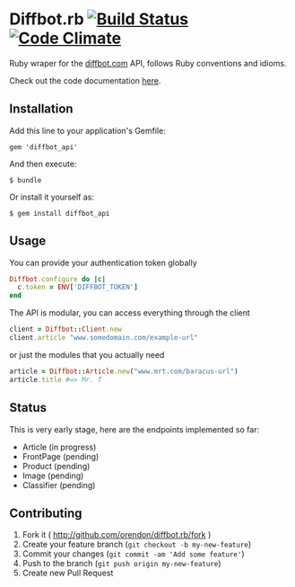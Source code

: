 # Diffbot.rb [![Build Status](https://travis-ci.org/orendon/diffbot.rb.png?branch=master)](https://travis-ci.org/orendon/diffbot.rb) [![Code Climate](https://codeclimate.com/github/orendon/diffbot.rb.png)](https://codeclimate.com/github/orendon/diffbot.rb)

Ruby wraper for the [diffbot.com](http://diffbot.com/) API, follows Ruby conventions and idioms.

Check out the code documentation [here](http://rubydoc.info/github/orendon/diffbot.rb/frames).

## Installation

Add this line to your application's Gemfile:

    gem 'diffbot_api'

And then execute:

    $ bundle

Or install it yourself as:

    $ gem install diffbot_api

## Usage

You can provide your authentication token globally

```ruby
Diffbot.configure do |c|
  c.token = ENV['DIFFBOT_TOKEN']
end
```

The API is modular, you can access everything through the client

```ruby
client = Diffbot::Client.new
client.article "www.somedomain.com/example-url"
```

or just the modules that you actually need

```ruby
article = Diffbot::Article.new("www.mrt.com/baracus-url")
article.title #=> Mr. T
```

## Status

This is very early stage, here are the endpoints implemented so far:

* Article (in progress)
* FrontPage (pending)
* Product (pending)
* Image (pending)
* Classifier (pending)

## Contributing

1. Fork it ( http://github.com/orendon/diffbot.rb/fork )
2. Create your feature branch (`git checkout -b my-new-feature`)
3. Commit your changes (`git commit -am 'Add some feature'`)
4. Push to the branch (`git push origin my-new-feature`)
5. Create new Pull Request
